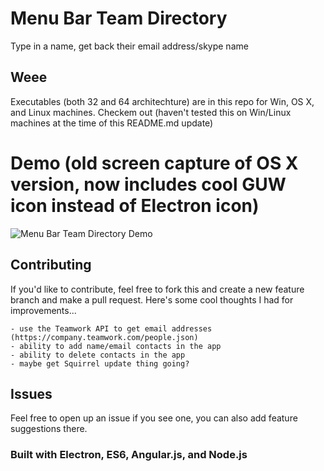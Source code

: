 # Menu Bar Team Directory

Type in a name, get back their email address/skype name

## Weee

Executables (both 32 and 64 architechture) are in this repo for Win, OS X, and Linux machines. Checkem out (haven't tested this on Win/Linux machines at the time of this README.md update)

# Demo (old screen capture of OS X version, now includes cool GUW icon instead of Electron icon)

![Menu Bar Team Directory Demo](https://github.com/Banjerr/Menu-Bar-Team-Directory/blob/master/images/team_directory.gif)

## Contributing

If you'd like to contribute, feel free to fork this and create a new feature branch and make a pull request. Here's some cool thoughts I had for improvements...

    - use the Teamwork API to get email addresses (https://company.teamwork.com/people.json)    
    - ability to add name/email contacts in the app
    - ability to delete contacts in the app
    - maybe get Squirrel update thing going?

## Issues

Feel free to open up an issue if you see one, you can also add feature suggestions there.

### Built with Electron, ES6, Angular.js, and Node.js
